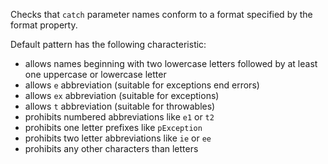 Checks that `catch` parameter names conform to a format specified by the
format property.

Default pattern has the following characteristic:

-   allows names beginning with two lowercase letters followed by at
    least one uppercase or lowercase letter
-   allows `e` abbreviation (suitable for exceptions end errors)
-   allows `ex` abbreviation (suitable for exceptions)
-   allows `t` abbreviation (suitable for throwables)
-   prohibits numbered abbreviations like `e1` or `t2`
-   prohibits one letter prefixes like `pException`
-   prohibits two letter abbreviations like `ie` or `ee`
-   prohibits any other characters than letters
